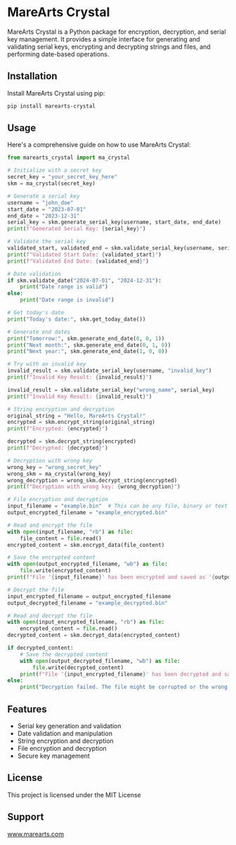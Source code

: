 # MareArts Crystal

MareArts Crystal is a Python package for encryption, decryption, and serial key management. It provides a simple interface for generating and validating serial keys, encrypting and decrypting strings and files, and performing date-based operations.

## Installation

Install MareArts Crystal using pip:

```bash
pip install marearts-crystal
```

## Usage

Here's a comprehensive guide on how to use MareArts Crystal:

```python
from marearts_crystal import ma_crystal

# Initialize with a secret key
secret_key = "your_secret_key_here"
skm = ma_crystal(secret_key)

# Generate a serial key
username = "john_doe"
start_date = "2023-07-01"
end_date = "2023-12-31"
serial_key = skm.generate_serial_key(username, start_date, end_date)
print(f"Generated Serial Key: {serial_key}")

# Validate the serial key
validated_start, validated_end = skm.validate_serial_key(username, serial_key)
print(f"Validated Start Date: {validated_start}")
print(f"Validated End Date: {validated_end}")

# Date validation
if skm.validate_date("2024-07-01", "2024-12-31"):
    print("Date range is valid")
else:
    print("Date range is invalid")

# Get today's date
print("Today's date:", skm.get_today_date())

# Generate end dates
print("Tomorrow:", skm.generate_end_date(0, 0, 1))
print("Next month:", skm.generate_end_date(0, 1, 0))
print("Next year:", skm.generate_end_date(1, 0, 0))

# Try with an invalid key
invalid_result = skm.validate_serial_key(username, "invalid_key")
print(f"Invalid Key Result: {invalid_result}")

invalid_result = skm.validate_serial_key("wrong_name", serial_key)
print(f"Invalid Key Result: {invalid_result}")

# String encryption and decryption
original_string = "Hello, MareArts Crystal!"
encrypted = skm.encrypt_string(original_string)
print(f"Encrypted: {encrypted}")

decrypted = skm.decrypt_string(encrypted)
print(f"Decrypted: {decrypted}")

# Decryption with wrong key
wrong_key = "wrong_secret_key"
wrong_skm = ma_crystal(wrong_key)
wrong_decryption = wrong_skm.decrypt_string(encrypted)
print(f"Decryption with wrong key: {wrong_decryption}")

# File encryption and decryption
input_filename = "example.bin"  # This can be any file, binary or text
output_encrypted_filename = "example_encrypted.bin"

# Read and encrypt the file
with open(input_filename, "rb") as file:
    file_content = file.read()
encrypted_content = skm.encrypt_data(file_content)

# Save the encrypted content
with open(output_encrypted_filename, "wb") as file:
    file.write(encrypted_content)
print(f"File '{input_filename}' has been encrypted and saved as '{output_encrypted_filename}'")

# Decrypt the file
input_encrypted_filename = output_encrypted_filename
output_decrypted_filename = "example_decrypted.bin"

# Read and decrypt the file
with open(input_encrypted_filename, "rb") as file:
    encrypted_content = file.read()
decrypted_content = skm.decrypt_data(encrypted_content)

if decrypted_content:
    # Save the decrypted content
    with open(output_decrypted_filename, "wb") as file:
        file.write(decrypted_content)
    print(f"File '{input_encrypted_filename}' has been decrypted and saved as '{output_decrypted_filename}'")
else:
    print("Decryption failed. The file might be corrupted or the wrong key was used.")
```

## Features

- Serial key generation and validation
- Date validation and manipulation
- String encryption and decryption
- File encryption and decryption
- Secure key management

## License

This project is licensed under the MIT License


## Support

www.marearts.com